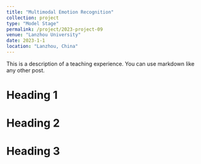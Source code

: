 ```yaml
---
title: "Multimodal Emotion Recognition"
collection: project
type: "Model Stage"
permalink: /project/2023-project-09
venue: "Lanzhou University"
date: 2023-1-1
location: "Lanzhou, China"
---
```


This is a description of a teaching experience. You can use markdown like any other post.

Heading 1
======

Heading 2
======

Heading 3
======
